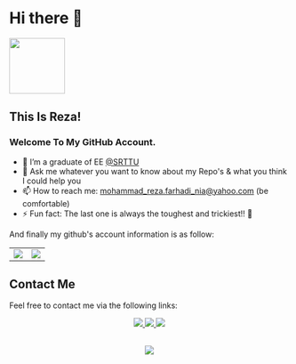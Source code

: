 # Hi there 👋

<img src="https://media.giphy.com/media/tPzuDa62ovAI/giphy.gif" width="100px"> 

## This Is Reza! 

### Welcome To My GitHub Account.
- 🌱 I’m a graduate of EE [@SRTTU](https://sru.ac.ir)
- 💬 Ask me whatever you want to know about my Repo's & what you think I could help you
- 📫 How to reach me: mohammad_reza.farhadi_nia@yahoo.com (be comfortable)
- ⚡ Fun fact:  The last one is always the toughest and trickiest!! 🤔

And finally my github's account information is as follow:

<table border="0" cellspacing="1" cellpadding="1">
    <tr>
        <td>
            <img src="https://github-readme-stats.vercel.app/api?username=FarhadiNia&show_icons=True&theme=buefy">
        </td>
        <td>
            <img src="https://github-readme-stats.vercel.app/api/top-langs/?username=FarhadiNia&layout=compact&langs_count=5&theme=vue">
        </td>
    </tr>
</table>

## Contact Me
Feel free to contact me via the following links:

<div align="center">
        <a href="https://www.linkedin.com/in/FarhadiNia/">
            <img src="https://img.icons8.com/doodle/48/000000/linkedin--v2.png">
        </a> 
        <a href="https://FarhadiNia.github.io/" >
            <img src="https://img.icons8.com/fluent/48/000000/github.png">
        </a>
        <a href="https://twitter.com/FarhadiNia0/">
            <img src="https://img.icons8.com/fluent/48/000000/twitter.png">
        </a> 
</div>
<p align=center>
<br>
<img src="https://visitor-badge.glitch.me/badge?page_id=FarhadiNia/FarhadiNia">
</p>
  
<!--
**FarhadiNia/FarhadiNia** is a ✨ _special_ ✨ repository because its `README.md` (this file) appears on your GitHub profile.

Here are some ideas to get you started:


- 🌱 I’m currently learning ...
- 👯 I’m looking to collaborate on ...
- 🤔 I’m looking for help with ...
- 💬 Ask me about ...
- 📫 How to reach me: ...
- 😄 Pronouns: ...
- ⚡ Fun fact: ...
-->
